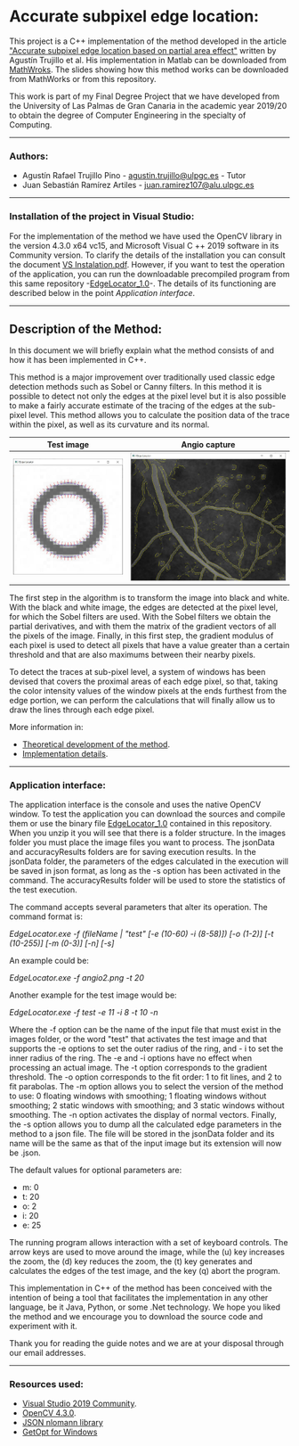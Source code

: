 <h1>Accurate subpixel edge location:</h1>

This project is a C++ implementation of the method developed in the article ["Accurate subpixel edge location based on partial area effect"](https://www.sciencedirect.com/science/article/abs/pii/S0262885612001850) written by Agustín Trujillo et al. His implementation in Matlab can be downloaded from [MathWroks](https://es.mathworks.com/matlabcentral/fileexchange/48908-accurate-subpixel-edge-location). The slides showing how this method works can be downloaded from MathWorks or from this repository.

This work is part of my Final Degree Project that we have developed from the University of Las Palmas de Gran Canaria in the academic year 2019/20 to obtain the degree of Computer Engineering in the specialty of Computing.

<hr />
<h3>Authors:</h3>

- Agustín Rafael Trujillo Pino - <agustin.trujillo@ulpgc.es> - Tutor
- Juan Sebastián Ramírez Artiles - <juan.ramirez107@alu.ulpgc.es>

<hr />
<h3>Installation of the project in Visual Studio:</h3>

For the implementation of the method we have used the OpenCV library in the version 4.3.0 x64 vc15, and Microsoft Visual C ++ 2019 software in its Community version. To clarify the details of the installation you can consult the document [VS Instalation.pdf](https://github.com/juanse77/EdgeLocator/blob/master/Instalation_in_VS.pdf). However, if you want to test the operation of the application, you can run the downloadable precompiled program from this same repository -[EdgeLocator_1.0](EdgeLocator_1.0.zip)-. The details of its functioning are described below in the point *Application interface*.

<hr />
<h2>Description of the Method:</h2>

In this document we will briefly explain what the method consists of and how it has been implemented in C++.

This method is a major improvement over traditionally used classic edge detection methods such as Sobel or Canny filters. In this method it is possible to detect not only the edges at the pixel level but it is also possible to make a fairly accurate estimate of the tracing of the edges at the sub-pixel level. This method allows you to calculate the position data of the trace within the pixel, as well as its curvature and its normal.

Test image             |  Angio capture
:-------------------------:|:-------------------------:
![](./Captures/Test/FloatingSmoothed_8_11.JPG)  |  ![](./Captures/Real/angio2_2.JPG)

The first step in the algorithm is to transform the image into black and white. With the black and white image, the edges are detected at the pixel level, for which the Sobel filters are used. With the Sobel filters we obtain the partial derivatives, and with them the matrix of the gradient vectors of all the pixels of the image. Finally, in this first step, the gradient modulus of each pixel is used to detect all pixels that have a value greater than a certain threshold and that are also maximums between their nearby pixels.

To detect the traces at sub-pixel level, a system of windows has been devised that covers the proximal areas of each edge pixel, so that, taking the color intensity values ​​of the window pixels at the ends furthest from the edge portion, we can perform the calculations that will finally allow us to draw the lines through each edge pixel.

More information in:

- [Theoretical development of the method](./Method.md).
- [Implementation details](./Implementation.md).

<hr />
<h3>Application interface:</h3>

The application interface is the console and uses the native OpenCV window. To test the application you can download the sources and compile them or use the binary file [EdgeLocator_1.0](./EdgeLocator_1.0.zip) contained in this repository. When you unzip it you will see that there is a folder structure. In the images folder you must place the image files you want to process. The jsonData and accuracyResults folders are for saving execution results. In the jsonData folder, the parameters of the edges calculated in the execution will be saved in json format, as long as the -s option has been activated in the command. The accuracyResults folder will be used to store the statistics of the test execution.

The command accepts several parameters that alter its operation. The command format is:

*EdgeLocator.exe -f (fileName | \"test\" [-e (10-60) -i (8-58)]) [-o (1-2)] [-t (10-255)] [-m (0-3)] [-n] [-s]*

An example could be:

*EdgeLocator.exe -f angio2.png -t 20*

Another example for the test image would be:

*EdgeLocator.exe -f test -e 11 -i 8 -t 10 -n*

Where the -f option can be the name of the input file that must exist in the images folder, or the word "test" that activates the test image and that supports the -e options to set the outer radius of the ring, and - i to set the inner radius of the ring. The -e and -i options have no effect when processing an actual image. The -t option corresponds to the gradient threshold. The -o option corresponds to the fit order: 1 to fit lines, and 2 to fit parabolas. The -m option allows you to select the version of the method to use: 0 floating windows with smoothing; 1 floating windows without smoothing; 2 static windows with smoothing; and 3 static windows without smoothing. The -n option activates the display of normal vectors. Finally, the -s option allows you to dump all the calculated edge parameters in the method to a json file. The file will be stored in the jsonData folder and its name will be the same as that of the input image but its extension will now be .json.

The default values ​​for optional parameters are:
- m: 0
- t: 20
- o: 2
- i: 20
- e: 25

The running program allows interaction with a set of keyboard controls. The arrow keys are used to move around the image, while the (u) key increases the zoom, the (d) key reduces the zoom, the (t) key generates and calculates the edges of the test image, and the key (q) abort the program.

This implementation in C++ of the method has been conceived with the intention of being a tool that facilitates the implementation in any other language, be it Java, Python, or some .Net technology. We hope you liked the method and we encourage you to download the source code and experiment with it.

Thank you for reading the guide notes and we are at your disposal through our email addresses.

<hr />
<h3>Resources used:</h3>

- [Visual Studio 2019 Community](https://visualstudio.microsoft.com/es/vs/community/).
- [OpenCV 4.3.0](https://opencv.org/opencv-4-3-0/).
- [JSON nlomann library](https://github.com/nlohmann/json)
- [GetOpt for Windows](https://github.com/iotivity/iotivity/tree/master/resource/c_common/windows/src) 
